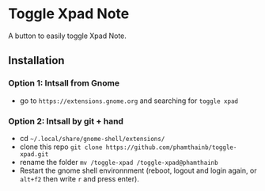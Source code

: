 # Toggle Xpad Note
A button to easily toggle Xpad Note.

## Installation
### Option 1: Intsall from Gnome 
* go to `https://extensions.gnome.org` and searching for `toggle xpad`
### Option 2: Intsall by git + hand
* cd `~/.local/share/gnome-shell/extensions/`
* clone this repo `git clone https://github.com/phamthainb/toggle-xpad.git`
* rename the folder `mv /toggle-xpad /toggle-xpad@phamthainb`
* Restart the gnome shell environnment (reboot, logout and login again, or `alt+f2` then write `r` and press enter).
